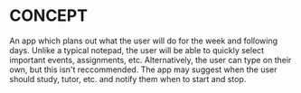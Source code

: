 # CONCEPT
An app which plans out what the user will do for the week and following days. Unlike a typical notepad, the user will be able to quickly select important events, assignments, etc. Alternatively, the user can type on their own, but this isn't reccommended. The app may suggest when the user should study, tutor, etc. and notify them when to start and stop.
